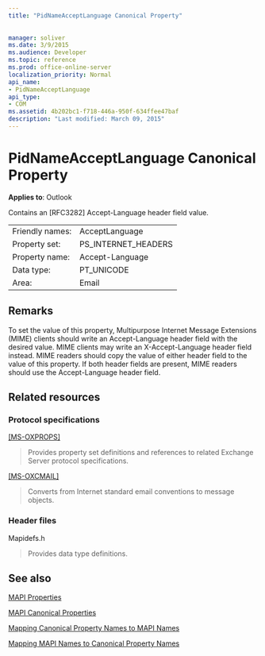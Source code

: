 ```yaml
---
title: "PidNameAcceptLanguage Canonical Property"
 
 
manager: soliver
ms.date: 3/9/2015
ms.audience: Developer
ms.topic: reference
ms.prod: office-online-server
localization_priority: Normal
api_name:
- PidNameAcceptLanguage
api_type:
- COM
ms.assetid: 4b202bc1-f718-446a-950f-634ffee47baf
description: "Last modified: March 09, 2015"
---
```


# PidNameAcceptLanguage Canonical Property

  
  
**Applies to**: Outlook 
  
Contains an [RFC3282] Accept-Language header field value.
  
|||
|:-----|:-----|
|Friendly names:  <br/> |AcceptLanguage  <br/> |
|Property set:  <br/> |PS_INTERNET_HEADERS  <br/> |
|Property name:  <br/> |Accept-Language  <br/> |
|Data type:  <br/> |PT_UNICODE  <br/> |
|Area:  <br/> |Email  <br/> |
   
## Remarks

To set the value of this property, Multipurpose Internet Message Extensions (MIME) clients should write an Accept-Language header field with the desired value. MIME clients may write an X-Accept-Language header field instead. MIME readers should copy the value of either header field to the value of this property. If both header fields are present, MIME readers should use the Accept-Language header field.
  
## Related resources

### Protocol specifications

[[MS-OXPROPS]](http://msdn.microsoft.com/library/f6ab1613-aefe-447d-a49c-18217230b148%28Office.15%29.aspx)
  
> Provides property set definitions and references to related Exchange Server protocol specifications.
    
[[MS-OXCMAIL]](http://msdn.microsoft.com/library/b60d48db-183f-4bf5-a908-f584e62cb2d4%28Office.15%29.aspx)
  
> Converts from Internet standard email conventions to message objects.
    
### Header files

Mapidefs.h
  
> Provides data type definitions.
    
## See also



[MAPI Properties](mapi-properties.md)
  
[MAPI Canonical Properties](mapi-canonical-properties.md)
  
[Mapping Canonical Property Names to MAPI Names](mapping-canonical-property-names-to-mapi-names.md)
  
[Mapping MAPI Names to Canonical Property Names](mapping-mapi-names-to-canonical-property-names.md)

